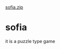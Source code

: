 [sofia.zip](https://github.com/satyankumar/sofia/files/7119875/sofia.zip)
# sofia
it is a puzzle type game

